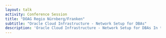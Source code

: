 ```yaml
---
layout: talk
activity: Conference Session
title: "DOAG Regio Nürnberg/Franken"
subtitle: "Oracle Cloud Infrastructure - Network Setup for DBAs"
description: 'Oracle Cloud Infrastructure - Network Setup for DBAs In the Oracle Cloud, you can have a database up and running within minutes. However, why do you have to set up a network, before you can even think about installing databases?  The Cloud poses new challenges for DBAs: Suddenly, dealing with public and private networks, subnetting, routing and firewalls is becoming part of their daily routines.  This lecture connects general networking concepts with concrete configuration options in the Oracle Cloud.'
---
```

